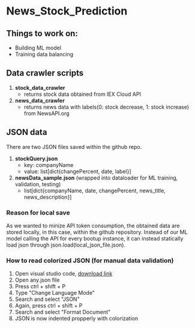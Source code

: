 # News_Stock_Prediction
## Things to work on:
* Building ML model
* Training data balancing

## Data crawler scripts
1. **stock_data_crawler**
    * returns stock data obtained from IEX Cloud API
2. **news_data_crawler**
    * returns news data with labels(0: stock decrease, 1: stock increase) from NewsAPI.org

## JSON data
There are two JSON files saved within the github repo.
1. **stockQuery.json**
    * key: companyName
    * value: list[dict{changePercent, date, label}]
2. **newsData_sample.json** (wrapped into dataloader for ML training, validation, testing)
    * list[dict{companyName, date, changePercent, news_title, news_description}]
### Reason for local save
As we wanted to minize API token consumption, the obtained data are stored locally, in this case, within the github repository.
Instead of our ML model calling the API for every bootup instance, it can instead statically load json through json.load(local_json_file.json).
### How to read colorized JSON (for manual data validation)
1. Open visual studio code, [download link](https://code.visualstudio.com/download)
2. Open any.json file
3. Press ctrl + shift + P
4. Type "Change Language Mode"
5. Search and select "JSON"
6. Again, press ctrl + shift + P
7. Search and select "Format Document"
8. JSON is now indented propperly with colorization
